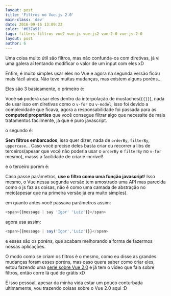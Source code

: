 ```yaml
---
layout: post
title: 'Filtros no Vue.js 2.0'
main-class: 'dev'
date: 2016-09-16 13:09:23 
color: '#637a91'
tags: filters filtros vue2 vue-js vue-js2 vue-2-0 vue-js-2-0
layout: post
author: 6
---
```


Uma coisa muito útil são filtros, mas não confunda-os com diretivas, já vi uma galera aí tentando modificar o valor de um input com eles xD

Enfim, é muito simples usar eles no Vue e agora na segunda versão ficou mais fácil ainda. Não teve muitas mudanças, mas existem alguns poréns...

Eles são 3 basicamente, o primeiro é:

Você **só** poderá usar eles dentro da interpolação de mustaches(`{{}}`), nada de usar isso em diretivas como o `v-for` ou `v-model`, isso foi devido a complexidade que ficava, agora a responsabilidade foi passada para as **computed properties** que você consegue filtrar algo que necessite de mais tratamentos facilmente, já que é puro javascript.

o segundo é:

**Sem filtros embarcados**, isso quer dizer, nada de `orderBy`, `filterBy`, `uppercase`...
Caso você precise deles basta criar ou recorrer a libs de terceiros(apesar que você não poderia usar o `orderBy` e `filterBy` no `v-for` mesmo), masss a facilidade de criar é incrível!

e o terceiro porém é:

Caso passe parâmetros, **use o filtro como uma função javascript**!
Isso mesmo, o Vue nessa segunda versão tem amostrado uma API mas parecida como o js faz as coisas, não é como uma camada de abstração no meio(apesar que na primeira versão já era muito simples).

em quanto antes você passava parâmetros assim: 

```javascript
<span>{{message | say 'Igor' 'Luíz'}}</span>
```

agora usa assim:

```javascript
<span>{{message | say('Igor','Luíz')}}</span>
```

e esses são os poréns, que acabam melhorando a forma de fazermos nossas aplicações.

O modo como se criam os filtros é o mesmo, como eu disse as grandes mudanças foram esses poréns, mas caso quera saber como criar eles, estou fazendo uma [serie sobre Vue 2.0](https://www.youtube.com/playlist?list=PLFtCenSt_W2Fxgh1fjjwXK20qg2MdC2wp) e já tem o vídeo que fala sobre filtros, então corre lá qué de grátis xD

É isso pessoal, apesar da minha vida estar um pouco conturbada ultimamente, vou trazendo coisas sobre o Vue 2.0 aqui :D
